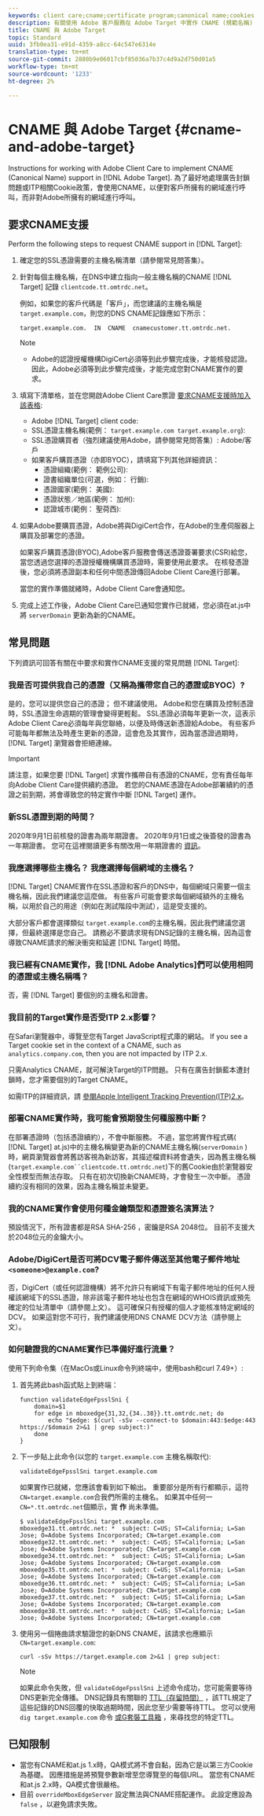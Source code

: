 ```yaml
---
keywords: client care;cname;certificate program;canonical name;cookies;certificate;amc;adobe managed certificate;digicert;domain control validation;dcv
description: 有關使用 Adobe 客戶服務在 Adobe Target 中實作 CNAME (規範名稱) 支援的資訊。
title: CNAME 與 Adobe Target
topic: Standard
uuid: 3fb0ea31-e91d-4359-a8cc-64c547e6314e
translation-type: tm+mt
source-git-commit: 2880b9e06017cbf85036a7b37c4d9a2d750d01a5
workflow-type: tm+mt
source-wordcount: '1233'
ht-degree: 2%

---
```



# CNAME 與 Adobe Target {#cname-and-adobe-target}

Instructions for working with Adobe Client Care to implement CNAME (Canonical Name) support in [!DNL Adobe Target]. 為了最好地處理廣告封鎖問題或ITP相關Cookie政策，會使用CNAME，以便對客戶所擁有的網域進行呼叫，而非對Adobe所擁有的網域進行呼叫。

## 要求CNAME支援

Perform the following steps to request CNAME support in [!DNL Target]:

1. 確定您的SSL憑證需要的主機名稱清單（請參閱常見問答集）。

1. 針對每個主機名稱，在DNS中建立指向一般主機名稱的CNAME [!DNL Target] 記錄 `clientcode.tt.omtrdc.net`。

   例如，如果您的客戶代碼是「客戶」，而您建議的主機名稱是 `target.example.com`，則您的DNS CNAME記錄應如下所示：

   ```
   target.example.com.  IN  CNAME  cnamecustomer.tt.omtrdc.net.
   ```

   >[!NOTE]
   >
   >* Adobe的認證授權機構DigiCert必須等到此步驟完成後，才能核發認證。 因此，Adobe必須等到此步驟完成後，才能完成您對CNAME實作的要求。


1. 填寫下清單格，並在您開啟Adobe Client Care票證 [要求CNAME支援時加入該表格](/help/cmp-resources-and-contact-information.md#reference_ACA3391A00EF467B87930A450050077C):

   * Adobe [!DNL Target] client code:
   * SSL憑證主機名稱(範例： `target.example.com target.example.org`):
   * SSL憑證購買者（強烈建議使用Adobe，請參閱常見問答集）: Adobe/客戶
   * 如果客戶購買憑證（亦即BYOC），請填寫下列其他詳細資訊：
      * 憑證組織(範例： 範例公司):
      * 證書組織單位(可選，例如： 行銷):
      * 憑證國家(範例： 美國):
      * 憑證狀態／地區(範例： 加州):
      * 認證城市(範例： 聖荷西):

1. 如果Adobe要購買憑證，Adobe將與DigiCert合作，在Adobe的生產伺服器上購買及部署您的憑證。

   如果客戶購買憑證(BYOC),Adobe客戶服務會傳送憑證簽署要求(CSR)給您，當您透過您選擇的憑證授權機構購買憑證時，需要使用此要求。 在核發憑證後，您必須將憑證副本和任何中間憑證傳回Adobe Client Care進行部署。

   當您的實作準備就緒時，Adobe Client Care會通知您。

1. 完成上述工作後，Adobe Client Care已通知您實作已就緒，您必須在at.js中將 `serverDomain` 更新為新的CNAME。

## 常見問題

下列資訊可回答有關在中要求和實作CNAME支援的常見問題 [!DNL Target]:

### 我是否可提供我自己的憑證（又稱為攜帶您自己的憑證或BYOC）?

是的，您可以提供您自己的憑證； 但不建議使用。 Adobe和您在購買及控制憑證時，SSL憑證生命週期的管理會變得更輕鬆。 SSL憑證必須每年更新一次，這表示Adobe Client Care必須每年與您聯絡，以便及時傳送新憑證給Adobe。 有些客戶可能每年都無法及時產生更新的憑證，這會危及其實作，因為當憑證過期時， [!DNL Target] 瀏覽器會拒絕連線。

>[!IMPORTANT]
>
>請注意，如果您要 [!DNL Target] 求實作攜帶自有憑證的CNAME，您有責任每年向Adobe Client Care提供續約憑證。 若您的CNAME憑證在Adobe部署續約的憑證之前到期，將會導致您的特定實作中斷 [!DNL Target] 運作。

### 新SSL憑證到期的時間？

2020年9月1日前核發的證書為兩年期證書。 2020年9月1日或之後簽發的證書為一年期證書。 您可在這裡閱讀更多有關改用一年期證書的 [資訊](https://www.digicert.com/position-on-1-year-certificates)。

### 我應選擇哪些主機名？ 我應選擇每個網域的主機名？

[!DNL Target] CNAME實作在SSL憑證和客戶的DNS中，每個網域只需要一個主機名稱，因此我們建議您這麼做。 有些客戶可能會要求每個網域額外的主機名稱，以用於自己的用途（例如在測試階段中測試），這是受支援的。

大部分客戶都會選擇類似 `target.example.com`的主機名稱，因此我們建議您選擇，但最終選擇是您自己。 請務必不要請求現有DNS記錄的主機名稱，因為這會導致CNAME請求的解決衝突和延遲 [!DNL Target] 時間。

### 我已經有CNAME實作，我 [!DNL Adobe Analytics]們可以使用相同的憑證或主機名稱嗎？

否，需 [!DNL Target] 要個別的主機名和證書。

### 我目前的Target實作是否受ITP 2.x影響？

在Safari瀏覽器中，導覽至您有Target JavaScript程式庫的網站。 If you see a Target cookie set in the context of a CNAME, such as `analytics.company.com`, then you are not impacted by ITP 2.x.

只需Analytics CNAME，就可解決Target的ITP問題。 只有在廣告封鎖藍本遭封鎖時，您才需要個別的Target CNAME。

如需ITP的詳細資訊，請 [參閱Apple Intelligent Tracking Prevention(ITP)2.x](/help/c-implementing-target/c-considerations-before-you-implement-target/c-privacy/apple-itp-2x.md)。

### 部署CNAME實作時，我可能會預期發生何種服務中斷？

在部署憑證時（包括憑證續約），不會中斷服務。 不過，當您將實作程式碼( [!DNL Target] at.js)中的主機名稱變更為新的CNAME主機名稱(`serverDomain` )時，網頁瀏覽器會將舊訪客視為新訪客，其描述檔資料將會遺失，因為舊主機名稱(`target.example.com``clientcode.tt.omtrdc.net`)下的舊Cookie由於瀏覽器安全性模型而無法存取。 只有在初次切換新CNAME時，才會發生一次中斷。 憑證續約沒有相同的效果，因為主機名稱並未變更。

### 我的CNAME實作會使用何種金鑰類型和憑證簽名演算法？

預設情況下，所有證書都是RSA SHA-256 ，密鑰是RSA 2048位。 目前不支援大於2048位元的金鑰大小。

### Adobe/DigiCert是否可將DCV電子郵件傳送至其他電子郵件地址 `<someone>@example.com`?

否，DigiCert（或任何認證機構）將不允許只有網域下有電子郵件地址的任何人授權該網域下的SSL憑證，除非該電子郵件地址也包含在網域的WHOIS資訊或預先確定的位址清單中（請參閱上文）。 這可確保只有授權的個人才能核准特定網域的DCV。 如果這對您不可行，我們建議使用DNS CNAME DCV方法（請參閱上文）。

### 如何驗證我的CNAME實作已準備好進行流量？

使用下列命令集（在MacOs或Linux命令列終端中，使用bash和curl 7.49+）:

1. 首先將此bash函式貼上到終端：

   ```
   function validateEdgeFpsslSni {
       domain=$1
       for edge in mboxedge{31,32,{34..38}}.tt.omtrdc.net; do
           echo "$edge: $(curl -sSv --connect-to $domain:443:$edge:443 https://$domain 2>&1 | grep subject:)"
       done
   }
   ```

1. 下一步貼上此命令(以您的 `target.example.com` 主機名稱取代):

   ```
   validateEdgeFpsslSni target.example.com
   ```

   如果實作已就緒，您應該會看到如下輸出。 重要部分是所有行都顯示，這符 `CN=target.example.com`合我們所需的主機名。 如果其中任何一 `CN=*.tt.omtrdc.net`個顯示，實 **作** 尚未準備。

   ```
   $ validateEdgeFpsslSni target.example.com
   mboxedge31.tt.omtrdc.net: *  subject: C=US; ST=California; L=San Jose; O=Adobe Systems Incorporated; CN=target.example.com
   mboxedge32.tt.omtrdc.net: *  subject: C=US; ST=California; L=San Jose; O=Adobe Systems Incorporated; CN=target.example.com
   mboxedge34.tt.omtrdc.net: *  subject: C=US; ST=California; L=San Jose; O=Adobe Systems Incorporated; CN=target.example.com
   mboxedge35.tt.omtrdc.net: *  subject: C=US; ST=California; L=San Jose; O=Adobe Systems Incorporated; CN=target.example.com
   mboxedge36.tt.omtrdc.net: *  subject: C=US; ST=California; L=San Jose; O=Adobe Systems Incorporated; CN=target.example.com
   mboxedge37.tt.omtrdc.net: *  subject: C=US; ST=California; L=San Jose; O=Adobe Systems Incorporated; CN=target.example.com
   mboxedge38.tt.omtrdc.net: *  subject: C=US; ST=California; L=San Jose; O=Adobe Systems Incorporated; CN=target.example.com
   ```

1. 使用另一個捲曲請求驗證您的新DNS CNAME，該請求也應顯示 `CN=target.example.com`:

   ```
   curl -sSv https://target.example.com 2>&1 | grep subject:
   ```

   >[!NOTE]
   >
   >如果此命令失敗，但 `validateEdgeFpsslSni` 上述命令成功，您可能需要等待DNS更新完全傳播。 DNS記錄具有關聯的 [TTL（存留時間）](https://en.wikipedia.org/wiki/Time_to_live#DNS_records) ，該TTL規定了這些記錄的DNS回覆的快取過期時間，因此您至少需要等待TTL。 您可以使用 `dig target.example.com` 命令 [或G套裝工具箱](https://toolbox.googleapps.com/apps/dig/#CNAME) ，來尋找您的特定TTL。

## 已知限制

* 當您有CNAME和at.js 1.x時，QA模式將不會自黏，因為它是以第三方Cookie為基礎。 因應措施是將預覽參數新增至您導覽至的每個URL。 當您有CNAME和at.js 2.x時，QA模式會很嚴格。
* 目前 `overrideMboxEdgeServer` 設定無法與CNAME搭配運作。 此設定應設為 `false` ，以避免請求失敗。
